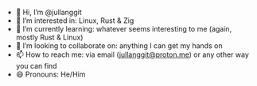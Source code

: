 - 👋 Hi, I’m @jullanggit
- 👀 I’m interested in: Linux, Rust & Zig
- 🌱 I’m currently learning: whatever seems interesting to me (again, mostly Rust & Linux)
- 💞️ I’m looking to collaborate on: anything I can get my hands on
- 📫 How to reach me: via email (jullanggit@proton.me) or any other way you can find
- 😄 Pronouns: He/Him
<!---
jullanggit/jullanggit is a ✨ special ✨ repository because its `README.md` (this file) appears on your GitHub profile.
You can click the Preview link to take a look at your changes.
--->
